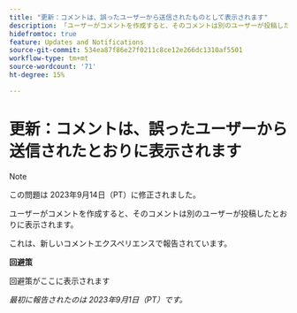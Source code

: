 ```yaml
---
title: "更新：コメントは、誤ったユーザーから送信されたものとして表示されます"
description: 「ユーザーがコメントを作成すると、そのコメントは別のユーザーが投稿したとおりに表示されます。」
hidefromtoc: true
feature: Updates and Notifications
source-git-commit: 534ea87f86e27f0211c8ce12e266dc1310af5501
workflow-type: tm+mt
source-wordcount: '71'
ht-degree: 15%

---
```



# 更新：コメントは、誤ったユーザーから送信されたとおりに表示されます

>[!NOTE]
>
>この問題は 2023年9月14日（PT）に修正されました。

ユーザーがコメントを作成すると、そのコメントは別のユーザーが投稿したとおりに表示されます。

これは、新しいコメントエクスペリエンスで報告されています。

**回避策**

回避策がここに表示されます

_最初に報告されたのは 2023年9月1日（PT）です。_
